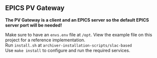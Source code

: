 ## EPICS PV Gateway
<b>The PV Gateway is a client and an EPICS server so the default EPICS server port will be needed!</b>

Make sure to have an `envs.env` file at `/opt`. View the example file on this project for a reference implementation.<br>
Run `install.sh` at `archiver-installation-scripts/slac-based`<br>
Use `make install` to configure and run the required services.<br>
